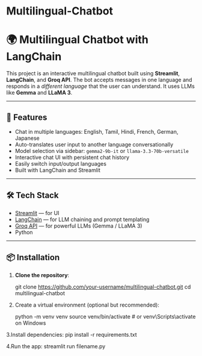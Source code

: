 # Multilingual-Chatbot

# 🌍 Multilingual Chatbot with LangChain

This project is an interactive multilingual chatbot built using **Streamlit**, **LangChain**, and **Groq API**. The bot accepts messages in one language and responds in a *different language* that the user can understand. It uses LLMs like **Gemma** and **LLaMA 3**.

---

## 🚀 Features

- Chat in multiple languages: English, Tamil, Hindi, French, German, Japanese
- Auto-translates user input to another language conversationally
- Model selection via sidebar: `gemma2-9b-it` or `llama-3.3-70b-versatile`
- Interactive chat UI with persistent chat history
- Easily switch input/output languages
- Built with LangChain and Streamlit

---

## 🛠️ Tech Stack

- [Streamlit](https://streamlit.io/) — for UI
- [LangChain](https://www.langchain.com/) — for LLM chaining and prompt templating
- [Groq API](https://console.groq.com/) — for powerful LLMs (Gemma / LLaMA 3)
- Python

---

## 📦 Installation

1. **Clone the repository**:
   
     git clone https://github.com/your-username/multilingual-chatbot.git
     cd multilingual-chatbot

3. Create a virtual environment (optional but recommended):
   
     python -m venv venv
     source venv/bin/activate  # or venv\Scripts\activate on Windows

3.Install dependencies:
     pip install -r requirements.txt

4.Run the app:
     streamlit run filename.py



